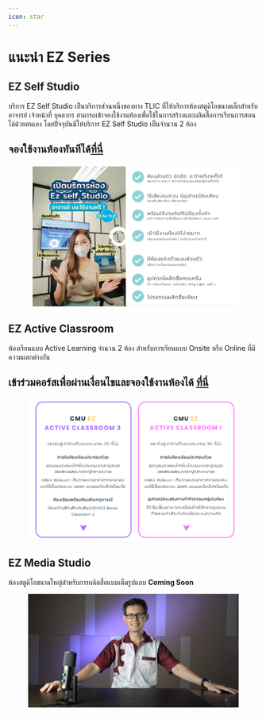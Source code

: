 ```yaml
---
icon: star
---
```


# แนะนำ EZ Series

## EZ Self Studio

บริการ EZ Self Studio เป็นบริการส่วนหนึ่งของทาง TLIC ที่ให้บริการห้องสตูดิโอขนาดเล็กสำหรับอาจารย์ เจ้าหน้าที่ บุคลากร สามารถเข้าจองใช้งานห้องเพื่่อใช้ในการสร้างและผลิตสื่อการเรียนการสอนได้ด้วยตนเอง โดยปัจจุบันมีให้บริการ EZ Self Studio เป็นจำนวน 2 ห้อง

## จองใช้งานห้องทันทีได้[ที่นี่](https://ezbooking.tlic.cmu.ac.th/)

<figure><img src="../.gitbook/assets/image.png" alt=""><figcaption></figcaption></figure>

## EZ Active Classroom

ห้องเรียนแบบ Active Learning จำนวน 2 ห้อง สำหรับการเรียนแบบ Onsite หรือ Online ที่มีความแตกต่างกัน

## **เข้าร่วมคอร์สเพื่อผ่านเงื่อนไขและจองใช้งานห้องได้** [**ที่นี่**](https://mango-cmu.instructure.com/enroll/8DBADD)

<figure><img src="../.gitbook/assets/image (1).png" alt=""><figcaption></figcaption></figure>

## EZ Media Studio

ห้องสตูดิโอขนาดใหญ่สำหรับการผลิตสื่อแบบเต็มรูปแบบ **Coming Soon**

<figure><img src="../.gitbook/assets/MicrosoftTeams-image (20).png" alt=""><figcaption></figcaption></figure>
